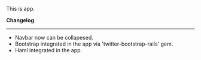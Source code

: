 This is app.

**Changelog**

------------------------------------------------------------------------------------------

* Navbar now can be collapesed.
* Bootstrap integrated in the app via 'twitter-bootstrap-rails' gem.
* Haml integrated in the app.
